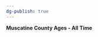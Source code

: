 ```yaml
---
dg-publish: true
---
```


<span><span><p dir="auto"><strong>Muscatine County Ages - All Time</strong></p></span></span><canvas height="0" width="0" style="display: block; box-sizing: border-box; height: 0px; width: 0px;"></canvas>

